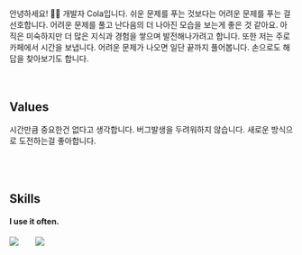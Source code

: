 ## 
안녕하세요! 🙋‍♂️ 개발자 Cola입니다. 쉬운 문제를 푸는 것보다는 어려운 문제를 푸는 걸 선호합니다. 어려운 문제를 풀고 난다음의 더 나아진 모습을 보는게 좋은 것 같아요. 아직은 미숙하지만 더 많은 지식과 경험을 쌓으며 발전해나가려고 합니다.
또한 저는 주로 카페에서 시간을 보냅니다. 어려운 문제가 나오면 일단 끝까지 풀어봅니다. 손으로도 해답을 찾아보기도 합니다.
<br />
<br />
<br />
## Values 
시간만큼 중요한건 없다고 생각합니다.
버그발생을 두려워하지 않습니다.
새로운 방식으로 도전하는걸 좋아합니다.
<br /> 
<br />
<br />
<br />
<!--START_SECTION:waka-->
<!--END_SECTION:waka-->
## Skills 
#### I use it often.
<div style="display:flex;gap:30px;flex-wrap:wrap;">
  <img src ="https://img.shields.io/badge/PYTHON-000000.svg?&style=for-the-badge&logo=Python&logoColor=white"/>
  <img src ="https://img.shields.io/badge/C-000000.svg?&style=for-the-badge&logo=C&logoColor=white"/>
</div>

<!-- IDE의 활동이 기록 -->
<!-- 1. username은 wakatime에서 가입한 계정을 기재한다. wakatime 사이트에서 github 계정과 연동하기때문이다.
<!-- 2. 끝단의 () 링크는 배너클릭 시 연결되는 곳으로 기능동작과 관계없다. 개인github 사이트도 좋고, 아예 생략해도된다.
[![willianrod's wakatime stats](https://github-readme-stats.vercel.app/api/wakatime?username=[colauhm])](https://wakatime.com/@jogilsang)

